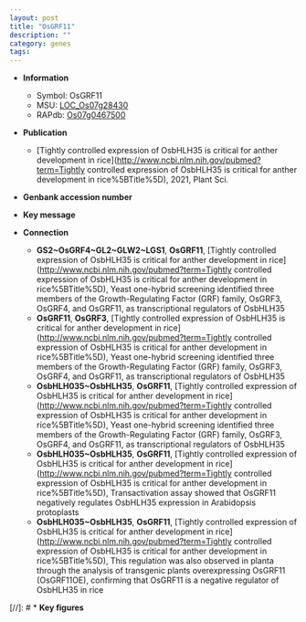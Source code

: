 ```yaml
---
layout: post
title: "OsGRF11"
description: ""
category: genes
tags: 
---
```


* **Information**  
    + Symbol: OsGRF11  
    + MSU: [LOC_Os07g28430](http://rice.uga.edu/cgi-bin/ORF_infopage.cgi?orf=LOC_Os07g28430)  
    + RAPdb: [Os07g0467500](https://rapdb.dna.affrc.go.jp/locus/?name=Os07g0467500)  

* **Publication**  
    + [Tightly controlled expression of OsbHLH35 is critical for anther development in rice](http://www.ncbi.nlm.nih.gov/pubmed?term=Tightly controlled expression of OsbHLH35 is critical for anther development in rice%5BTitle%5D), 2021, Plant Sci.

* **Genbank accession number**  

* **Key message**  

* **Connection**  
    + __GS2~OsGRF4~GL2~GLW2~LGS1__, __OsGRF11__, [Tightly controlled expression of OsbHLH35 is critical for anther development in rice](http://www.ncbi.nlm.nih.gov/pubmed?term=Tightly controlled expression of OsbHLH35 is critical for anther development in rice%5BTitle%5D),  Yeast one-hybrid screening identified three members of the Growth-Regulating Factor (GRF) family, OsGRF3, OsGRF4, and OsGRF11, as transcriptional regulators of OsbHLH35
    + __OsGRF11__, __OsGRF3__, [Tightly controlled expression of OsbHLH35 is critical for anther development in rice](http://www.ncbi.nlm.nih.gov/pubmed?term=Tightly controlled expression of OsbHLH35 is critical for anther development in rice%5BTitle%5D),  Yeast one-hybrid screening identified three members of the Growth-Regulating Factor (GRF) family, OsGRF3, OsGRF4, and OsGRF11, as transcriptional regulators of OsbHLH35
    + __OsbHLH035~OsbHLH35__, __OsGRF11__, [Tightly controlled expression of OsbHLH35 is critical for anther development in rice](http://www.ncbi.nlm.nih.gov/pubmed?term=Tightly controlled expression of OsbHLH35 is critical for anther development in rice%5BTitle%5D),  Yeast one-hybrid screening identified three members of the Growth-Regulating Factor (GRF) family, OsGRF3, OsGRF4, and OsGRF11, as transcriptional regulators of OsbHLH35
    + __OsbHLH035~OsbHLH35__, __OsGRF11__, [Tightly controlled expression of OsbHLH35 is critical for anther development in rice](http://www.ncbi.nlm.nih.gov/pubmed?term=Tightly controlled expression of OsbHLH35 is critical for anther development in rice%5BTitle%5D),  Transactivation assay showed that OsGRF11 negatively regulates OsbHLH35 expression in Arabidopsis protoplasts
    + __OsbHLH035~OsbHLH35__, __OsGRF11__, [Tightly controlled expression of OsbHLH35 is critical for anther development in rice](http://www.ncbi.nlm.nih.gov/pubmed?term=Tightly controlled expression of OsbHLH35 is critical for anther development in rice%5BTitle%5D),  This regulation was also observed in planta through the analysis of transgenic plants overexpressing OsGRF11 (OsGRF11OE), confirming that OsGRF11 is a negative regulator of OsbHLH35 in rice

[//]: # * **Key figures**  


